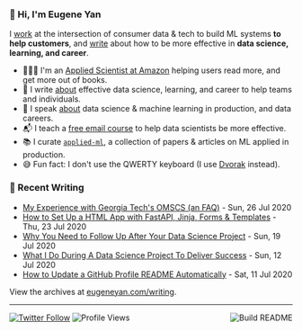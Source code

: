 ### 👋 Hi, I'm Eugene Yan

I [work](https://eugeneyan.com/about/) at the intersection of consumer data & tech to build ML systems **to help customers**, and [write](https://eugeneyan.com/writing/) about how to be more effective in **data science, learning, and career**.

- 👨🏻‍💻 I'm an [Applied Scientist at Amazon](https://eugeneyan.com/about/) helping users read more, and get more out of books.
- 📝 I write [about](https://eugeneyan.com/writing/) effective data science, learning, and career to help teams and individuals.
- 🎤 I speak [about](https://eugeneyan.com/speaking/) data science & machine learning in production, and data careers.
- 📬 I teach a [free email course](https://eugeneyan.com/resources/) to help data scientists be more effective.
- 📚 I curate [`applied-ml`](https://github.com/eugeneyan/applied-ml), a collection of papers & articles on ML applied in production.
- 😅 Fun fact: I don't use the QWERTY keyboard (I use [Dvorak](https://en.wikipedia.org/wiki/Dvorak_keyboard_layout) instead).

### 📝 Recent Writing

<!-- writing starts -->
* [My Experience with Georgia Tech's OMSCS (an FAQ)](https://eugeneyan.com//writing/georgia-tech-omscs-faq/) - Sun, 26 Jul 2020
* [How to Set Up a HTML App with FastAPI, Jinja, Forms & Templates](https://eugeneyan.com//writing/how-to-set-up-html-app-with-fastapi-jinja-forms-templates/) - Thu, 23 Jul 2020
* [Why You Need to Follow Up After Your Data Science Project](https://eugeneyan.com//writing/why-you-need-to-follow-up-after-your-data-science-project/) - Sun, 19 Jul 2020
* [What I Do During A Data Science Project To Deliver Success](https://eugeneyan.com//writing/what-i-do-during-a-data-science-project-to-ensure-success/) - Sun, 12 Jul 2020
* [How to Update a GitHub Profile README Automatically](https://eugeneyan.com//writing/how-to-update-github-profile-readme-automatically/) - Sat, 11 Jul 2020
<!-- writing ends -->

View the archives at [eugeneyan.com/writing](https://eugeneyan.com/writing/).

---
[![Twitter Follow](https://img.shields.io/twitter/follow/eugeneyan?label=Follow&style=social)](https://twitter.com/eugeneyan) ![Profile Views](https://gpvc.arturio.dev/eugeneyan)<a href="https://github.com/eugeneyan/eugeneyan/actions"><img src="https://github.com/eugeneyan/eugeneyan/workflows/Build%20README/badge.svg?branch=master" align="right" alt="Build README"></a>
